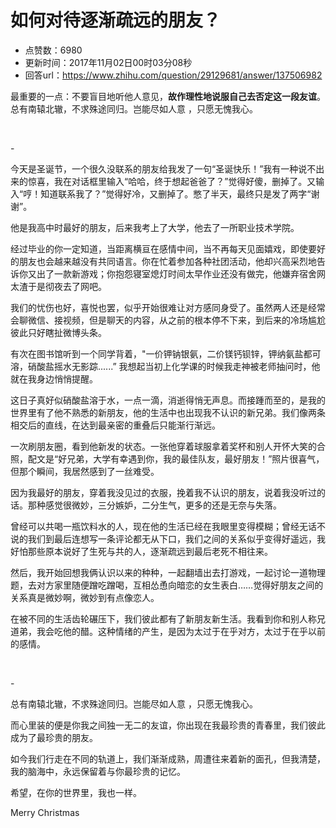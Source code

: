# 如何对待逐渐疏远的朋友？
- 点赞数：6980
- 更新时间：2017年11月02日00时03分08秒
- 回答url：https://www.zhihu.com/question/29129681/answer/137506982
<body>
 <p data-pid="rExEVzm6">最重要的一点：不要盲目地听他人意见，<b>故作理性地说服自己去否定这一段友谊</b>。总有南辕北辙，不求殊途同归。岂能尽如人意 ，只愿无愧我心。</p>
 <br>
 <p data-pid="xO1YYFTK">-</p>
 <p data-pid="pD6lApvS">今天是圣诞节，一个很久没联系的朋友给我发了一句“圣诞快乐！”我有一种说不出来的惊喜，我在对话框里输入“哈哈，终于想起爸爸了？”觉得好傻，删掉了。又输入“哼！知道联系我了？”觉得好冷，又删掉了。憋了半天，最终只是发了两字“谢谢”。</p>
 <p data-pid="12_0qApt">他是我高中时最好的朋友，后来我考上了大学，他去了一所职业技术学院。</p>
 <p data-pid="4wyKHSTl">经过毕业的你一定知道，当距离横亘在感情中间，当不再每天见面嬉戏，即使要好的朋友也会越来越没有共同语言。你在忙着参加各种社团活动，他却兴高采烈地告诉你又出了一款新游戏；你抱怨寝室熄灯时间太早作业还没有做完，他嫌弃宿舍网太渣于是彻夜去了网吧。</p>
 <p data-pid="BaveZ6ed">我们的忧伤也好，喜悦也罢，似乎开始很难让对方感同身受了。虽然两人还是经常会聊微信、接视频，但是聊天的内容，从之前的根本停不下来，到后来的冷场尴尬彼此只好瞎扯微博头条。</p>
 <p data-pid="tA_7LIEo">有次在图书馆听到一个同学背着，"一价钾钠银氨，二价镁钙钡锌，钾纳氨盐都可溶，硝酸盐摇水无影踪......” 我想起当初上化学课的时候我走神被老师抽问时，他就在我身边悄悄提醒。</p>
 <p data-pid="vizclMVJ">这日子真好似硝酸盐溶于水，一点一滴，消逝得悄无声息。而接踵而至的，是我的世界里有了他不熟悉的新朋友，他的生活中也出现我不认识的新兄弟。我们像两条相交后的直线，在达到最亲密的重叠后只能渐行渐远。</p>
 <p data-pid="69LDnucB">一次刷朋友圈，看到他新发的状态。一张他穿着球服拿着奖杯和别人开怀大笑的合照，配文是“好兄弟，大学有幸遇到你，我的最佳队友，最好朋友！”照片很喜气，但那个瞬间，我居然感到了一丝难受。</p>
 <p data-pid="WObVkp2l">因为我最好的朋友，穿着我没见过的衣服，挽着我不认识的朋友，说着我没听过的话。那种感觉很微妙，三分嫉妒，二分生气，更多的还是无奈与失落。</p>
 <p data-pid="65h6X-8o">曾经可以共喝一瓶饮料水的人，现在他的生活已经在我眼里变得模糊；曾经无话不说的我们到最后连想写一条评论都无从下口，我们之间的关系似乎变得好遥远，我好怕那些原本说好了生死与共的人，逐渐疏远到最后老死不相往来。</p>
 <p data-pid="qdl_SLAA">然后，我开始回想我俩认识以来的种种，一起翻墙出去打游戏，一起讨论一道物理题，去对方家里随便蹭吃蹭喝，互相怂恿向暗恋的女生表白……觉得好朋友之间的关系真是微妙啊，微妙到有点像恋人。</p>
 <p data-pid="YOvkQsGE">在被不同的生活齿轮碾压下，我们彼此都有了新朋友新生活。我看到你和别人称兄道弟，我会吃他的醋。这种情绪的产生，是因为太过于在乎对方，太过于在乎以前的感情。</p>
 <br>
 <p data-pid="fDwL062_">-</p>
 <p data-pid="NpnwcZ4-">总有南辕北辙，不求殊途同归。岂能尽如人意 ，只愿无愧我心。</p>
 <p data-pid="IpZoGCFa">而心里装的便是你我之间独一无二的友谊，你出现在我最珍贵的青春里，我们彼此成为了最珍贵的朋友。</p>
 <p data-pid="L1zP2-UY">如今我们行走在不同的轨道上，我们渐渐成熟，周遭往来着新的面孔，但我清楚，我的脑海中，永远保留着与你最珍贵的记忆。</p>
 <p data-pid="zqt4c8HO">希望，在你的世界里，我也一样。</p>
 <p data-pid="PbZmCo5v">Merry Christmas</p>
</body>